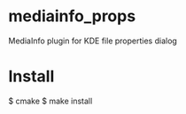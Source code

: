 mediainfo_props
===============

MediaInfo plugin for KDE file properties dialog

Install
=======
$ cmake
$ make install
